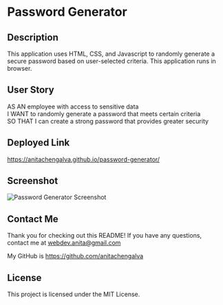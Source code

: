 # Password Generator

## Description

This application uses HTML, CSS, and Javascript to randomly generate a secure password based on user-selected criteria. This application runs in browser.


## User Story

AS AN employee with access to sensitive data  
I WANT to randomly generate a password that meets certain criteria  
SO THAT I can create a strong password that provides greater security  


## Deployed Link

https://anitachengalva.github.io/password-generator/


## Screenshot

![Password Generator Screenshot](link)


## Contact Me

Thank you for checking out this README! If you have any questions, contact me at webdev.anita@gmail.com  

My GitHub is https://github.com/anitachengalva


## License

This project is licensed under the MIT License.